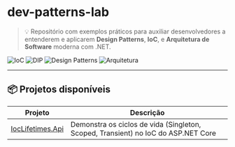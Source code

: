 # dev-patterns-lab

> 💡 Repositório com exemplos práticos para auxiliar desenvolvedores a entenderem e aplicarem **Design Patterns**, **IoC**, e **Arquitetura de Software** moderna com .NET.

![IoC](https://img.shields.io/badge/IoC-Injeção%20de%20Dependência-purple)
![DIP](https://img.shields.io/badge/SOLID-DIP-blue)
![Design Patterns](https://img.shields.io/badge/Design%20Patterns-GoF%20e%20Boas%20Práticas-orange)
![Arquitetura](https://img.shields.io/badge/Arquitetura-Camada%20e%20Clean-lightgrey)

---

## 📦 Projetos disponíveis

| Projeto                                | Descrição                                                                         |
| -------------------------------------- | --------------------------------------------------------------------------------- |
| [IocLifetimes.Api](./IocLifetimes.Api) | Demonstra os ciclos de vida (Singleton, Scoped, Transient) no IoC do ASP.NET Core |
